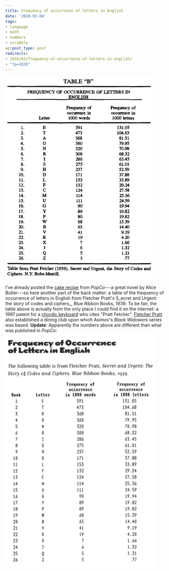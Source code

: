 ```yaml
---
title: Frequency of occurrence of letters in English
date: '2010-03-04'
tags:
- language
- math
- numbers
- scrabble
wp:post_type: post
redirects:
- 2010/03/frequency-of-occurrence-of-letters-in-english/
- "?p=1826"
---
```


  ![](2010-03-04-Frequency-of-occurrence-of-letters-in-English/frequency-of-letters-in-english.png "frequency of letters in english")

I've already posted the [cake recipe](http://www.island94.org/2008/10/popco-cake-recipe/) from _PopCo_---a great novel by Alice Butler---so here another part of the back matter: a table of the frequency of occurrence of letters in English from Fletcher Pratt's S_ecret and Urgent: the story of codes and ciphers_, Blue Ribbon Books, 1939. To be fair, the table above is actually from the only place I could find it on the internet: a 1997 patent for a [chordic keyboard](http://www.google.com/patents/about?id=WDsaAAAAEBAJ) who cites "Pratt Fetcher". [Fletcher Pratt](http://en.wikipedia.org/wiki/Fletcher_Pratt) also established a dining club upon which Asimov's _Black Widowers_ series was based. **Update**: Apparently the numbers above are different than what was published in _PopCo:_ ![](2010-03-04-Frequency-of-occurrence-of-letters-in-English/popco-frequency-of-letters-in-english.png "popco-frequency of letters in english")
